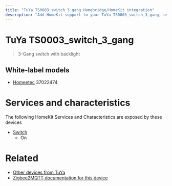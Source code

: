 ```yaml
---
title: "TuYa TS0003_switch_3_gang Homebridge/HomeKit integration"
description: "Add HomeKit support to your TuYa TS0003_switch_3_gang, using Homebridge, Zigbee2MQTT and homebridge-z2m."
---
```

<!---
This file has been GENERATED using src/docgen/docgen.ts
DO NOT EDIT THIS FILE MANUALLY!
-->
# TuYa TS0003_switch_3_gang
> 3-Gang switch with backlight


## White-label models
* [Homeetec](../index.md#homeetec) 37022474

# Services and characteristics
The following HomeKit Services and Characteristics are exposed by
these devices

* [Switch](../../switch.md)
  * On


# Related
* [Other devices from TuYa](../index.md#tuya)
* [Zigbee2MQTT documentation for this device](https://www.zigbee2mqtt.io/devices/TS0003_switch_3_gang.html)